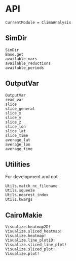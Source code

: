 # API

```@meta
CurrentModule = ClimaAnalysis
```

## SimDir

```@docs
SimDir
Base.get
available_vars
available_reductions
available_periods
```

## OutputVar

```@docs
OutputVar
read_var
slice
slice_general
slice_x
slice_y
slice_z
slice_lon
slice_lat
slice_time
average_lat
average_lon
average_time
```


## Utilities

For development and not

```@docs
Utils.match_nc_filename
Utils.squeeze
Utils.nearest_index
Utils.kwargs
```

## CairoMakie

```@docs
Visualize.heatmap2D!
Visualize.sliced_heatmap!
Visualize.heatmap!
Visualize.line_plot1D!
Visualize.sliced_line_plot!
Visualize.sliced_plot!
Visualize.plot!
```
